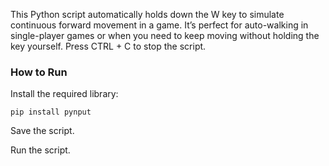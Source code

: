 This Python script automatically holds down the W key to simulate continuous forward movement in a game. It’s perfect for auto-walking in single-player games or when you need to keep moving without holding the key yourself. Press CTRL + C to stop the script.

### How to Run

Install the required library:

`pip install pynput`


Save the script.

Run the script.
